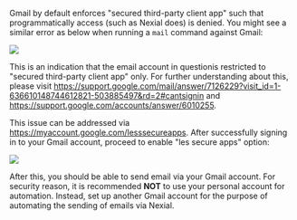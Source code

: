 
Gmail by default enforces "secured third-party client app" such that programmatically access (such as Nexial does) is 
denied.  You might see a similar error as below when running a `mail` command against Gmail:<br/>

![](/documentation/image/gmail_02.png)

This is an indication that the email account in questionis restricted to "secured third-party client app" only. For 
further understanding about this, please visit 
<a href="https://support.google.com/mail/answer/7126229?visit_id=1-636610148744612821-503885497&rd=2#cantsignin" class="external-link" target="nexial_link">https://support.google.com/mail/answer/7126229?visit_id=1-636610148744612821-503885497&rd=2#cantsignin</a>
and <a href="https://support.google.com/accounts/answer/6010255" class="external-link" target="nexial_link">https://support.google.com/accounts/answer/6010255</a>.

This issue can be addressed via 
<a href="https://myaccount.google.com/lesssecureapps" class="external-link" target="nexial_link">https://myaccount.google.com/lesssecureapps</a>. 
After successfully signing in to your Gmail account, proceed to enable "les secure apps" option:

![](/documentation/image/gmail_03.png)

After this, you should be able to send email via your Gmail account.  For security reason, it is recommended **NOT**
to use your personal account for automation.  Instead, set up another Gmail account for the purpose of automating
the sending of emails via Nexial.
